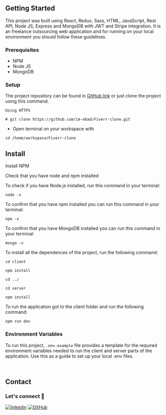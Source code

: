 

## Getting Started

This project was built using React, Redux, Sass, HTML, JavaScript, Rest API, Node JS, Express and MongoDB with JWT and Stripe integration. It is an freelance outsourcing web application and for running on your local environment you should follow these guidelines.

### Prerequisites

- NPM
- Node JS
- MongoDB

### Setup

The project repository can be found in [GitHub link](https://github.com/im-ebad/Fiverr-clone) or just clone the project using this command.

```
Using HTTPS

# git clone https://github.com/im-ebad/Fiverr-clone.git
```

- Open terminal on your workspace with

```
cd /home/workspace/Fiverr-clone
```

## Install

Install NPM

Check that you have node and npm installed

To check if you have Node.js installed, run this command in your terminal:

```
node -v
```

To confirm that you have npm installed you can run this command in your terminal:

```
npm -v
```

To confirm that you have MongoDB installed you can run this command in your terminal:

```
mongo -v
```

To install all the dependences of the project, run the following command:

```
cd client

npm install

cd ../

cd server

npm install
```

To run the application got to the client folder and run the following command:

```
npm run dev
```

### Environment Variables

To run this project, `.env.example` file provides a template for the required environment variables needed to run the client and server parts of the application. Use this as a guide to set up your local .env files.

<br />

## Contact

### Let's connect 🤝 <br />

[![linkedin](https://img.shields.io/badge/Md_Ebad-0077B5?style=for-the-badge&logo=linkedin&logoColor=white)](https://www.linkedin.com/in/mdebad/)
[![GitHub](https://img.shields.io/badge/Md_Ebad-20232A?style=for-the-badge&logo=Github&logoColor=white)](https://github.com/im-ebad)

